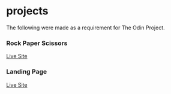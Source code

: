 # projects

The following were made as a requirement for The Odin Project. 

### Rock Paper Scissors

[Live Site](https://coinfilip.github.io/projects/rock-paper-scissors/)

### Landing Page

[Live Site](https://coinfilip.github.io/projects/landing_page/)